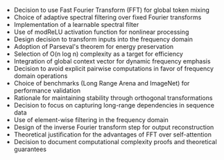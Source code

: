 - Decision to use Fast Fourier Transform (FFT) for global token mixing
- Choice of adaptive spectral filtering over fixed Fourier transforms
- Implementation of a learnable spectral filter
- Use of modReLU activation function for nonlinear processing
- Design decision to transform inputs into the frequency domain
- Adoption of Parseval's theorem for energy preservation
- Selection of O(n log n) complexity as a target for efficiency
- Integration of global context vector for dynamic frequency emphasis
- Decision to avoid explicit pairwise computations in favor of frequency domain operations
- Choice of benchmarks (Long Range Arena and ImageNet) for performance validation
- Rationale for maintaining stability through orthogonal transformations
- Decision to focus on capturing long-range dependencies in sequence data
- Use of element-wise filtering in the frequency domain
- Design of the inverse Fourier transform step for output reconstruction
- Theoretical justification for the advantages of FFT over self-attention
- Decision to document computational complexity proofs and theoretical guarantees